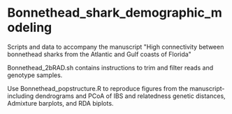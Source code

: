 # Bonnethead_shark_demographic_modeling
Scripts and data to accompany the manuscript "High connectivity between bonnethead sharks from the Atlantic and Gulf coasts of Florida"

Bonnethead_2bRAD.sh contains instructions to trim and filter reads and genotype samples. 

Use Bonnethead_popstructure.R to reproduce figures from the manuscript- including dendrograms and PCoA of IBS and relatedness genetic distances, Admixture barplots, and RDA biplots.
